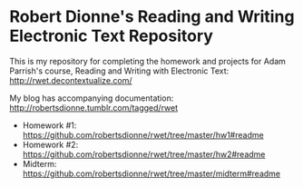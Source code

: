 # Robert Dionne's Reading and Writing Electronic Text Repository

This is my repository for completing the homework and projects for Adam Parrish's course,
Reading and Writing with Electronic Text: http://rwet.decontextualize.com/

My blog has accompanying documentation: http://robertsdionne.tumblr.com/tagged/rwet

* Homework #1: https://github.com/robertsdionne/rwet/tree/master/hw1#readme
* Homework #2: https://github.com/robertsdionne/rwet/tree/master/hw2#readme
* Midterm: https://github.com/robertsdionne/rwet/tree/master/midterm#readme
